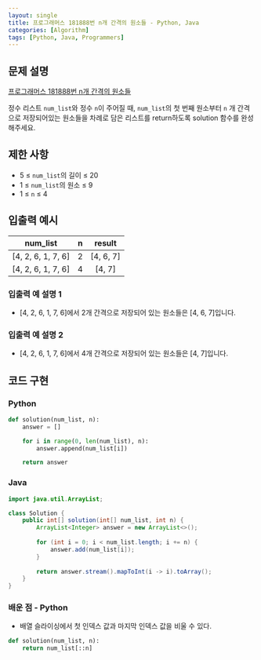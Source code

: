 ```yaml
---
layout: single
title: 프로그래머스 181888번 n개 간격의 원소들 - Python, Java
categories: [Algorithm]
tags: [Python, Java, Programmers]
---
```


## 문제 설명
[프로그래머스 181888번 n개 간격의 원소들](https://school.programmers.co.kr/learn/courses/30/lessons/181888)

정수 리스트 `num_list`와 정수 `n`이 주어질 때, `num_list`의 첫 번째 원소부터 `n` 개 간격으로 저장되어있는 원소들을 차례로 담은 리스트를 return하도록 solution 함수를 완성해주세요.

## 제한 사항

* 5 ≤ `num_list`의 길이 ≤ 20
* 1 ≤ `num_list`의 원소 ≤ 9
* 1 ≤ `n` ≤ 4

## 입출력 예시

|       num_list       |  n  |   result    |
|:--------------------:|:---:|:-----------:|
| \[4, 2, 6, 1, 7, 6\] |  2  | \[4, 6, 7\] |
| \[4, 2, 6, 1, 7, 6\] |  4  |  \[4, 7\]   |

### 입출력 예 설명 1

* \[4, 2, 6, 1, 7, 6\]에서 2개 간격으로 저장되어 있는 원소들은 \[4, 6, 7\]입니다.

### 입출력 예 설명 2

* \[4, 2, 6, 1, 7, 6\]에서 4개 간격으로 저장되어 있는 원소들은 \[4, 7\]입니다.

## 코드 구현

### Python

```python
def solution(num_list, n):
    answer = []

    for i in range(0, len(num_list), n):
        answer.append(num_list[i])

    return answer
```

### Java

```java
import java.util.ArrayList;

class Solution {
    public int[] solution(int[] num_list, int n) {
        ArrayList<Integer> answer = new ArrayList<>();
        
        for (int i = 0; i < num_list.length; i += n) {
            answer.add(num_list[i]);
        }
        
        return answer.stream().mapToInt(i -> i).toArray();
    }
}
```

### 배운 점 - Python

* 배열 슬라이싱에서 첫 인덱스 값과 마지막 인덱스 값을 비울 수 있다.

```python
def solution(num_list, n):
    return num_list[::n]
```